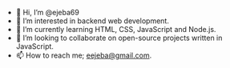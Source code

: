 - 👋 Hi, I’m @ejeba69
- 👀 I’m interested in backend web development.
- 🌱 I’m currently learning HTML, CSS, JavaScript and Node.js.
- 💞️ I’m looking to collaborate on open-source projects written in JavaScript.
- 📫 How to reach me; eejeba@gmail.com.

<!---
ejeba69/ejeba69 is a ✨ special ✨ repository because its `README.md` (this file) appears on your GitHub profile.
You can click the Preview link to take a look at your changes.
--->
